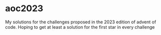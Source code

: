 # aoc2023
My solutions for the challenges proposed in the 2023 edition of advent of code. Hoping to get at least a solution for the first star in every challenge

